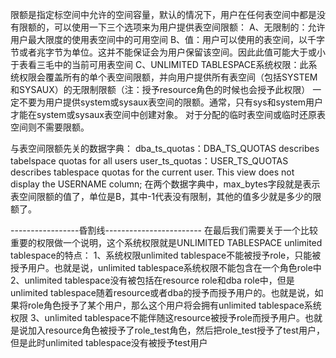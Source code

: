 限额是指定标空间中允许的空间容量，默认的情况下，用户在任何表空间中都是没有限额的，可以使用一下三个选项来为用户提供表空间限额：
A、无限制的：允许用户最大限度的使用表空间中的可用空间
B、值：用户可以使用的表空间，以千字节或者兆字节为单位。这并不能保证会为用户保留该空间。因此此值可能大于或小于表看三毛中的当前可用表空间
C、UNLIMITED TABLESPACE系统权限：此系统权限会覆盖所有的单个表空间限额，并向用户提供所有表空间（包括SYSTEM和SYSAUX）的无限制限额（注：授予resource角色的时候也会授予此权限）
一定不要为用户提供system或sysaux表空间的限额。通常，只有sys和system用户才能在system或sysaux表空间中创建对象。
对于分配的临时表空间或临时还原表空间则不需要限额。



与表空间限额先关的数据字典：
dba_ts_quotas：DBA_TS_QUOTAS describes tabelspace quotas for all users
user_ts_quotas：USER_TS_QUOTAS describes tablespace quotas for the current user. This view does not display the USERNAME column;
在两个数据字典中，max_bytes字段就是表示表空间限额的值了，单位是B，其中-1代表没有限制，其他的值多少就是多少的限额了。

-----------------昏割线------------------------
在最后我们需要关于一个比较重要的权限做一个说明，这个系统权限就是UNLIMITED TABLESPACE
unlimited tablespace的特点：
1、系统权限unlimited tablespace不能被授予role，只能被授予用户。也就是说，unlimited tablespace系统权限不能包含在一个角色role中
2、unlimited tablespace没有被包括在resource role和dba role中，但是unlimited tablespace随着resource或者dba的授予而授予用户的。也就是说，如果将role角色授予了某个用户，那么这个用户将会拥有unlimited tablespace系统权限
3、unlimited tablespace不能伴随这resource被授予role而授予用户。也就是说加入resource角色被授予了role_test角色，然后把role_test授予了test用户，但是此时unlimited tablespace没有被授予test用户
